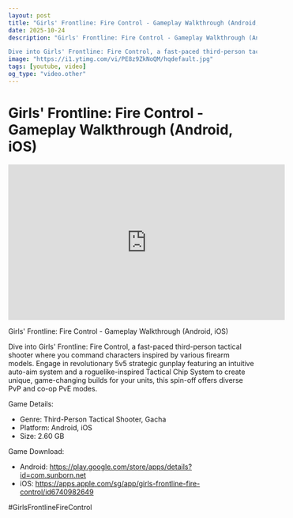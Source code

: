 ```yaml
---
layout: post
title: "Girls' Frontline: Fire Control - Gameplay Walkthrough (Android, iOS)"
date: 2025-10-24
description: "Girls' Frontline: Fire Control - Gameplay Walkthrough (Android, iOS)

Dive into Girls' Frontline: Fire Control, a fast-paced third-person tactical shoot..."
image: "https://i1.ytimg.com/vi/PE8z9ZkNoQM/hqdefault.jpg"
tags: [youtube, video]
og_type: "video.other"
---
```


<script type="application/ld+json">
{
  "@context": "http://schema.org",
  "@type": "VideoObject",
  "name": "Girls' Frontline: Fire Control - Gameplay Walkthrough (Android, iOS)",
  "description": "Girls' Frontline: Fire Control - Gameplay Walkthrough (Android, iOS)\n\nDive into Girls' Frontline: Fire Control, a fast-paced third-person tactical shooter where you command characters inspired by various firearm models. Engage in revolutionary 5v5 strategic gunplay featuring an intuitive auto-aim system and a roguelike-inspired Tactical Chip System to create unique, game-changing builds for your units, this spin-off offers diverse PvP and co-op PvE modes.\n\nGame Details:\n\n- Genre: Third-Person Tactical Shooter, Gacha\n- Platform: Android, iOS\n- Size: 2.60 GB\n\nGame Download:\n\n- Android: https://play.google.com/store/apps/details?id=com.sunborn.net\n- iOS: https://apps.apple.com/sg/app/girls-frontline-fire-control/id6740982649\n\n#GirlsFrontlineFireControl",
  "thumbnailUrl": "https://i1.ytimg.com/vi/PE8z9ZkNoQM/hqdefault.jpg",
  "uploadDate": "2025-10-24T15:00:52",
  "embedUrl": "https://www.youtube.com/embed/PE8z9ZkNoQM",
  "publisher": {
    "@type": "Person",
    "name": "Celo Zaga"
  },
  "mainEntityOfPage": {
    "@type": "WebPage",
    "@id": "https://celozaga.github.io/2025/10/24/girls'-frontline:-fire-control---gameplay-walkthrough-(android,-ios)-PE8z9ZkNoQM.html"
  },
  "duration": "PT0M0S"
}
</script>

<script type="application/ld+json">
{
  "@context": "http://schema.org",
  "@type": "BlogPosting",
  "headline": "Girls' Frontline: Fire Control - Gameplay Walkthrough (Android, iOS)",
  "image": "https://i1.ytimg.com/vi/PE8z9ZkNoQM/hqdefault.jpg",
  "publisher": {
    "@type": "Person",
    "name": "Celo Zaga"
  },
  "url": "https://celozaga.github.io/2025/10/24/girls'-frontline:-fire-control---gameplay-walkthrough-(android,-ios)-PE8z9ZkNoQM.html",
  "datePublished": "2025-10-24T15:00:52",
  "dateCreated": "2025-10-24T15:00:52",
  "dateModified": "2025-10-24T15:00:52",
  "description": "Girls' Frontline: Fire Control - Gameplay Walkthrough (Android, iOS)\n\nDive into Girls' Frontline: Fire Control, a fast-paced third-person tactical shoot...",
  "author": {
    "@type": "Person",
    "name": "Celo Zaga"
  },
  "mainEntityOfPage": {
    "@type": "WebPage",
    "@id": "https://celozaga.github.io/2025/10/24/girls'-frontline:-fire-control---gameplay-walkthrough-(android,-ios)-PE8z9ZkNoQM.html"
  }
}
</script>

<h1 class="youtube-post-title">Girls' Frontline: Fire Control - Gameplay Walkthrough (Android, iOS)</h1>

<iframe width="560" height="315" src="https://www.youtube.com/embed/PE8z9ZkNoQM" class="youtube-post-embed" frameborder="0" allowfullscreen></iframe>

<p class="youtube-post-description">Girls' Frontline: Fire Control - Gameplay Walkthrough (Android, iOS)

Dive into Girls' Frontline: Fire Control, a fast-paced third-person tactical shooter where you command characters inspired by various firearm models. Engage in revolutionary 5v5 strategic gunplay featuring an intuitive auto-aim system and a roguelike-inspired Tactical Chip System to create unique, game-changing builds for your units, this spin-off offers diverse PvP and co-op PvE modes.

Game Details:

- Genre: Third-Person Tactical Shooter, Gacha
- Platform: Android, iOS
- Size: 2.60 GB

Game Download:

- Android: https://play.google.com/store/apps/details?id=com.sunborn.net
- iOS: https://apps.apple.com/sg/app/girls-frontline-fire-control/id6740982649

#GirlsFrontlineFireControl</p>
